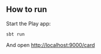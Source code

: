 ## How to run

Start the Play app:

```
sbt run
```

And open [http://localhost:9000/card](http://localhost:9000/card)



